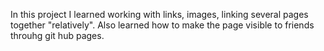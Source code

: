 In this project I learned working with links, images, linking several pages together "relatively". Also learned how to make the page visible to friends throuhg git hub pages.
